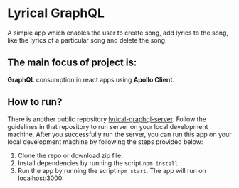 # Lyrical GraphQL

A simple app which enables the user to create song, add lyrics to the song, like the lyrics of a particular song and delete the song.

## The main focus of project is:

**GraphQL** consumption in react apps using **Apollo Client**.

## How to run?
There is another public repository [lyrical-graphql-server](https://github.com/Asfand038/lyrical-graphql-server). Follow the guidelines in that repository to run server on your local development machine. After you successfully run the server, you can run this app on your local development machine by following the steps provided below:

1. Clone the repo or download zip file.
2. Install dependencies by running the script `npm install`.
3. Run the app by running the script `npm start`. The app will run on localhost:3000.
